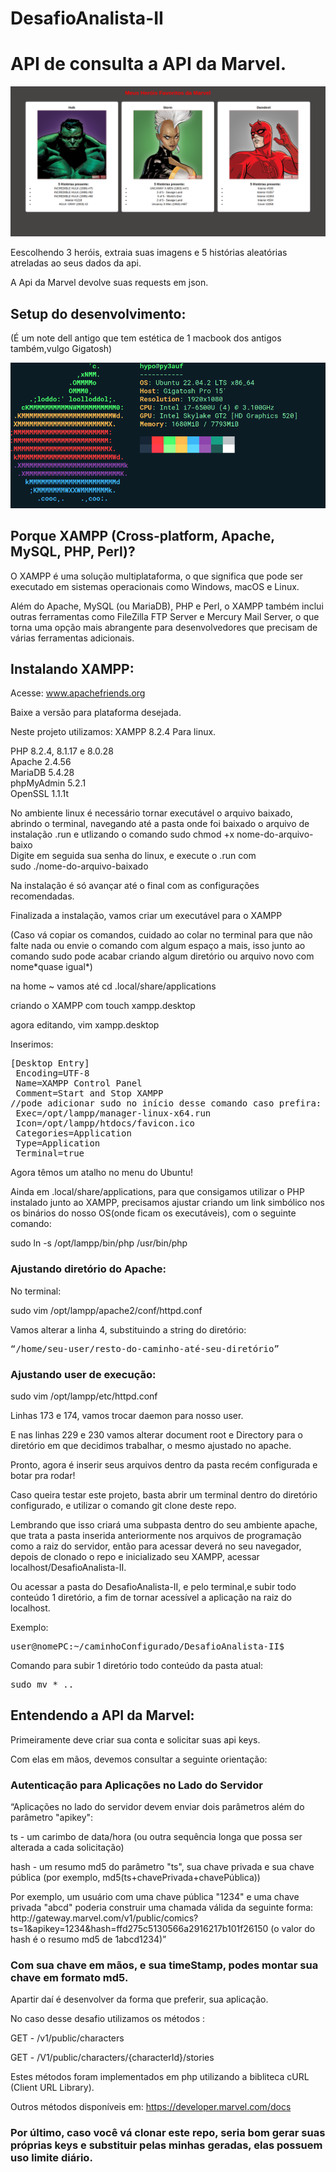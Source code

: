 # DesafioAnalista-II
<h1>API de consulta a API da Marvel.</h1>
<img src="1.png" alt="1">
<p>Eescolhendo 3 heróis, extraia suas imagens e 5 histórias aleatórias atreladas ao seus dados da api.</p>
</>A Api da Marvel devolve suas requests em json.</p>

<h2>Setup do desenvolvimento:</h2>
<p>(É um note dell antigo que tem estética de 1 macbook dos antigos também,vulgo Gigatosh)</p>
<img src="gigatosh.png" alt="Gigatosh">
<h2>Porque XAMPP (Cross-platform, Apache, MySQL, PHP, Perl)?</h2>

<p>O XAMPP é uma solução multiplataforma, o que significa que pode ser executado em sistemas operacionais como Windows, macOS e Linux.</p>

<p>Além do Apache, MySQL (ou MariaDB), PHP e Perl, o XAMPP também inclui outras ferramentas como FileZilla FTP Server e Mercury Mail Server, o que torna uma opção mais abrangente para desenvolvedores que precisam de várias ferramentas adicionais.</p>

<h2>Instalando XAMPP:</h2>

<p>Acesse: <a href="www.apachefriends.org">www.apachefriends.org</a></p>

<p>Baixe a versão para plataforma desejada.</p>

<p>Neste projeto utilizamos: XAMPP 8.2.4 Para linux.</p>

<p>PHP 8.2.4, 8.1.17 e 8.0.28<br>
Apache 2.4.56<br>
MariaDB 5.4.28<br>
phpMyAdmin 5.2.1<br>
OpenSSL 1.1.1t</p>

<p>No ambiente linux é necessário tornar executável o arquivo baixado, abrindo o terminal, navegando até a pasta onde foi baixado o arquivo de instalação .run e utlizando o comando sudo chmod +x nome-do-arquivo-baixo<br>
Digite em seguida sua senha do linux, e execute o .run com<br>
sudo ./nome-do-arquivo-baixado</p>

<p>Na instalação é só avançar até o final com as configurações recomendadas.</p>

<p>Finalizada a instalação, vamos criar um executável para o XAMPP</p>

<p>(Caso vá copiar os comandos, cuidado ao colar no terminal para que não falte nada ou envie o comando com algum espaço a mais, isso junto ao comando sudo pode acabar criando algum diretório ou arquivo novo com nome*quase igual*)</p>

<p>na home ~ vamos até cd .local/share/applications</p>

<p>criando o XAMPP com touch xampp.desktop</p>

<p>agora editando, vim xampp.desktop</p>

<p>Inserimos:</p>
<pre>
[Desktop Entry]
 Encoding=UTF-8
 Name=XAMPP Control Panel
 Comment=Start and Stop XAMPP
//pode adicionar sudo no início desse comando caso prefira:
 Exec=/opt/lampp/manager-linux-x64.run 
 Icon=/opt/lampp/htdocs/favicon.ico
 Categories=Application
 Type=Application
 Terminal=true
</pre>

<p>Agora têmos um atalho no menu do Ubuntu!</p>

<p>Ainda em .local/share/applications, para que consigamos utilizar o PHP instalado junto ao XAMPP, precisamos ajustar criando um link simbólico nos os binários do nosso OS(onde ficam os executáveis), com o seguinte comando:</p>

<p>sudo ln -s /opt/lampp/bin/php /usr/bin/php</p>

<h3>Ajustando diretório do Apache:</h3>

<p>No terminal:</p>

<p>sudo vim /opt/lampp/apache2/conf/httpd.conf</p>

<p>Vamos alterar a linha 4, substituindo a string do diretório:</p>

<pre>
“/home/seu-user/resto-do-caminho-até-seu-diretório”
</pre>

<h3>Ajustando user de execução:</h3>

<p>sudo vim /opt/lampp/etc/httpd.conf</p>

<p>Linhas 173 e 174, vamos trocar daemon para nosso user.</p>
<p>E nas linhas 229 e 230 vamos alterar document root e Directory para o diretório em que decidimos trabalhar, o mesmo ajustado no apache.</p>

<p>Pronto, agora é inserir seus arquivos dentro da pasta recém configurada e botar pra rodar!</p>
<p>Caso queira testar este projeto, basta abrir um terminal dentro do diretório configurado, e utilizar o comando git clone deste repo.</p>

<p>Lembrando que isso criará uma subpasta dentro do seu ambiente apache, que trata a pasta inserida anteriormente nos arquivos de programação como a raiz do servidor, então para acessar deverá no seu navegador, depois de clonado o repo e inicializado seu XAMPP, acessar localhost/DesafioAnalista-II.</p>

<p>Ou acessar a pasta do DesafioAnalista-II, e pelo terminal,e subir todo conteúdo 1 diretório, a fim de tornar acessível a aplicação na raiz do localhost.</p>

<p>Exemplo:</p>
<pre>
user@nomePC:~/caminhoConfigurado/DesafioAnalista-II$
</pre>

<p>Comando para subir 1 diretório todo conteúdo da pasta atual:</p>
<pre>
sudo mv * ..
</pre>

<h2>Entendendo a API da Marvel:</h2>

<p>Primeiramente deve criar sua conta e solicitar suas api keys.</p>

<p>Com elas em mãos, devemos consultar a seguinte orientação:</p>

<h3>Autenticação para Aplicações no Lado do Servidor</h3>

<p>“Aplicações no lado do servidor devem enviar dois parâmetros além do parâmetro "apikey":</p>

<p>ts - um carimbo de data/hora (ou outra sequência longa que possa ser alterada a cada solicitação)</p>
<p>hash - um resumo md5 do parâmetro "ts", sua chave privada e sua chave pública (por exemplo, md5(ts+chavePrivada+chavePública))</p>

<p>Por exemplo, um usuário com uma chave pública "1234" e uma chave privada "abcd" poderia construir uma chamada válida da seguinte forma: http://gateway.marvel.com/v1/public/comics?ts=1&apikey=1234&hash=ffd275c5130566a2916217b101f26150 (o valor do hash é o resumo md5 de 1abcd1234)”</p>

<h3>Com sua chave em mãos, e  sua timeStamp, podes montar sua chave em formato md5.</h3>

<p>Apartir daí é desenvolver da forma que preferir, sua aplicação.</p>
<p>No caso desse desafio utilizamos os métodos :</p>

<p>GET - /v1/public/characters</p>
<p>GET - /V1/public/characters/{characterId}/stories</p>

<p>Estes métodos foram implementados em php utilizando a bibliteca cURL (Client URL Library).</p>

<p>Outros métodos disponíveis em: <a href="https://developer.marvel.com/docs">https://developer.marvel.com/docs</a></p>

<h3>Por último, caso você vá clonar este repo, seria bom gerar suas próprias keys e substituir pelas minhas geradas, elas possuem uso limite diário.</h3>
